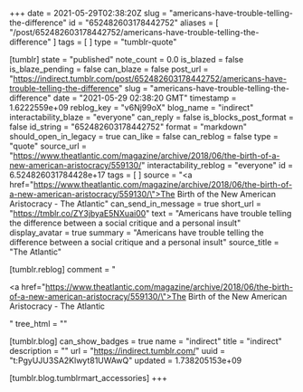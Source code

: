 +++
date = 2021-05-29T02:38:20Z
slug = "americans-have-trouble-telling-the-difference"
id = "652482603178442752"
aliases = [ "/post/652482603178442752/americans-have-trouble-telling-the-difference" ]
tags = [ ]
type = "tumblr-quote"

[tumblr]
state = "published"
note_count = 0.0
is_blazed = false
is_blaze_pending = false
can_blaze = false
post_url = "https://indirect.tumblr.com/post/652482603178442752/americans-have-trouble-telling-the-difference"
slug = "americans-have-trouble-telling-the-difference"
date = "2021-05-29 02:38:20 GMT"
timestamp = 1.6222559e+09
reblog_key = "v6Nj99oX"
blog_name = "indirect"
interactability_blaze = "everyone"
can_reply = false
is_blocks_post_format = false
id_string = "652482603178442752"
format = "markdown"
should_open_in_legacy = true
can_like = false
can_reblog = false
type = "quote"
source_url = "https://www.theatlantic.com/magazine/archive/2018/06/the-birth-of-a-new-american-aristocracy/559130/"
interactability_reblog = "everyone"
id = 6.524826031784428e+17
tags = [ ]
source = "<a href=\"https://www.theatlantic.com/magazine/archive/2018/06/the-birth-of-a-new-american-aristocracy/559130/\">The Birth of the New American Aristocracy - The Atlantic</a>"
can_send_in_message = true
short_url = "https://tmblr.co/ZY3jbyaE5NXuai00"
text = "Americans have trouble telling the difference between a social critique and a personal insult"
display_avatar = true
summary = "Americans have trouble telling the difference between a social critique and a personal insult"
source_title = "The Atlantic"

[tumblr.reblog]
comment = "<p><a href=\"https://www.theatlantic.com/magazine/archive/2018/06/the-birth-of-a-new-american-aristocracy/559130/\">The Birth of the New American Aristocracy - The Atlantic</a></p>"
tree_html = ""

[tumblr.blog]
can_show_badges = true
name = "indirect"
title = "indirect"
description = ""
url = "https://indirect.tumblr.com/"
uuid = "t:PgyUJU3SA2Klwyt81UWAwQ"
updated = 1.738205153e+09

[tumblr.blog.tumblrmart_accessories]
+++
